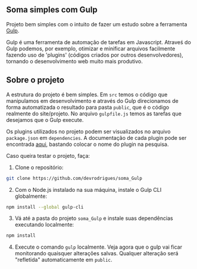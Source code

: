## Soma simples com Gulp

Projeto bem simples com o intuito de fazer um estudo sobre a ferramenta [Gulp](https://gulpjs.com/).

Gulp é uma ferramenta de automação de tarefas em Javascript. Atraveś do Gulp podemos, por exemplo, otimizar e minificar arquivos facilmente fazendo uso de 'plugins' (códigos criados por outros desenvolvedores), tornando o desenvolvimento web muito mais produtivo. 

## Sobre o projeto

A estrutura do projeto é bem simples. Em `src` temos o código que manipulamos em desenvolvimento e através do Gulp direcionamos de forma automatizada o resultado para pasta `public`, que é o código realmente do site/projeto. No arquivo `gulpfile.js` temos as tarefas que desejamos que o Gulp execute.

Os plugins utilizados no projeto podem ser visualizados no arquivo `package.json` em `dependencies`. A documentação de cada plugin pode ser encontrada [aqui](https://gulpjs.com/plugins), bastando colocar o nome do plugin na pesquisa.

Caso queira testar o projeto, faça:

1. Clone o repositório:

  ```bash
  git clone https://github.com/devrodrigues/soma_Gulp
  ```
2. Com o Node.js instalado na sua máquina, instale o Gulp CLI globalmente:

  ```bash
  npm install --global gulp-cli
  ```
3. Vá até a pasta do projeto `soma_Gulp` e instale suas dependências executando localmente:

  ```bash
  npm install
  ```
4. Execute o comando `gulp` localmente. Veja agora que o gulp vai ficar monitorando quaisquer alterações salvas. Qualquer alteração será "refletida" automaticamente em `public`.